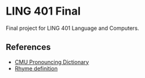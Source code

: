 # LING 401 Final
Final project for LING 401 Language and Computers.

## References

* [CMU Pronouncing Dictionary](http://www.speech.cs.cmu.edu/cgi-bin/cmudict)
* [Rhyme definition](https://www.britannica.com/art/rhyme)
